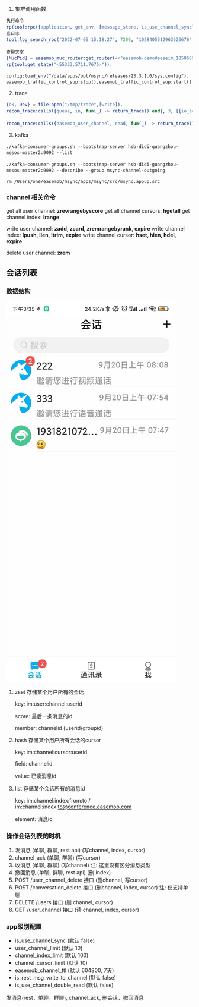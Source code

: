 1. 集群调用函数
``` erlang
执行命令
rp(tool:rpc({application, get_env, [message_store, is_use_channel_sync]}, 'msync@ebs')).
查日志
tool:log_search_rpc("2022-07-05 15:18:27", 7200, "1028405512963623676", 20, "ejabberd@ebs").

查聊天室
[MucPid] = easemob_muc_router:get_router(<<"easemob-demo#easeim_185068033212417">>).
rp(tool:get_state("<55333.5711.7675>")).
```

```
config:load_env("/data/apps/opt/msync/releases/23.3.1.0/sys.config").
easemob_traffic_control_sup:stop(),easemob_traffic_control_sup:start().
```

2. trace
```erlang
{ok, Dev} = file:open("/tmp/trace",[write]).
recon_trace:calls({queue, in, fun(_) -> return_trace() end}, 3, [{io_server, Dev}]).

recon_trace:calls({easemob_user_channel, read, fun(_) -> return_trace() end}, 100, [{return_to, true}, {scope, local}]).
```
3. kafka
``` shell
./kafka-consumer-groups.sh --bootstrap-server hsb-didi-guangzhou-mesos-master2:9092 --list

./kafka-consumer-groups.sh --bootstrap-server hsb-didi-guangzhou-mesos-master2:9092 --describe --group msync-channel-outgoing
```

```
rm /Users/one/easemob/msync/apps/msync/src/msync.appup.src
```

### channel 相关命令

get all user channel: **zrevrangebyscore**
get all channel cursors: **hgetall**
get channel index: **lrange**

write user channel: **zadd, zcard, zremrangebyrank, expire**
write channel index: **lpush, llen, ltrim, expire**
write channel cursor: **hset, hlen, hdel, expire**

delete user channel: **zrem**

## 会话列表
### 数据结构
![](../img/20221013/1.jpg)

1. zset 存储某个用户所有的会话

    key: im:user:channel:userid

    score: 最后一条消息的id

    member: channelid (userid/groupid)
2. hash 存储某个用户所有会话的cursor

    key: im:channel:cursor:userid

    field: channelid

    value: 已读消息id
3. list 存储某个会话所有的消息id

    key: im:channel:index:from:to / im:channel:index:to@conference.easemob.com

    element: 消息id

### 操作会话列表的时机
1. 发消息 (单聊, 群聊, rest api) (写channel, index, cursor)
2. channel_ack  (单聊, 群聊) (写cursor)
3. 收消息 (单聊, 群聊) (写channel) 注: 这里没有区分消息类型
4. 撤回消息 (单聊, 群聊, rest api) (删 index)
5. POST /user_channel_delete 接口 (删channel, 写cursor)
6. POST /conversation_delete 接口 (删channel, index, cursor) 注: 仅支持单聊
7. DELETE /users 接口 (删 channel, cursor)
8. GET /user_channel 接口 (读 channel, index, cursor)

### app级别配置
- is_use_channel_sync (默认 false)
- user_channel_limit  (默认 10)
- channel_index_limit (默认 100)
- channel_cursor_limit (默认 10)
- easemob_channel_ttl (默认 604800, 7天)
- is_rest_msg_write_to_channel (默认 false)
- is_use_channel_double_read (默认 false)

发消息(rest，单聊，群聊), channel_ack, 删会话，撤回消息